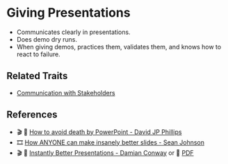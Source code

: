 # Giving Presentations

* Communicates clearly in presentations.
* Does demo dry runs.
* When giving demos, practices them, validates them, and knows how to react to failure.

## Related Traits

* [Communication with Stakeholders](communication-with-stakeholders.md)

## References

* 🎬 🎦 [How to avoid death by PowerPoint - David JP Phillips](https://www.youtube.com/watch?v=Iwpi1Lm6dFo)
* 🎞 [How ANYONE can make insanely better slides - Sean Johnson](https://es.slideshare.net/seanjohnson/how-anyone-can-make-insanely-better-slides)
* 🎬 🎦 [Instantly Better Presentations - Damian Conway](https://www.youtube.com/watch?v=W_i_DrWic88) or 📝 [PDF](http://damian.conway.org/IBP.pdf)

